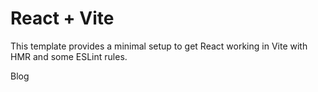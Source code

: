 # React + Vite

This template provides a minimal setup to get React working in Vite with HMR and some ESLint rules.

Blog

